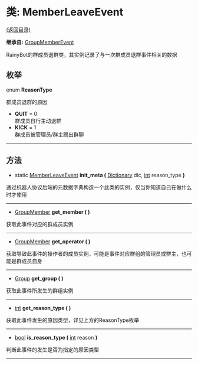 # 类: MemberLeaveEvent

[(返回目录)](./)

**继承自:** [GroupMemberEvent](groupmemberevent.md)

RainyBot的群成员退群类，其实例记录了与一次群成员退群事件相关的数据

## 枚举

enum **ReasonType**

群成员退群的原因

* **QUIT** = 0\
  群成员自行主动退群
* **KICK** = 1\
  群成员被管理员/群主踢出群聊

***

## 方法

* static [MemberLeaveEvent](memberleaveevent.md) **init\_meta (** [Dictionary](https://docs.godotengine.org/en/latest/classes/class\_dictionary.html) dic, [int](https://docs.godotengine.org/en/latest/classes/class\_int.html) reason\_type **)**

通过机器人协议后端的元数据字典构造一个此类的实例，仅当你知道自己在做什么时才使用

***

* [GroupMember](groupmember.md) **get\_member ( )**

获取此事件对应的群成员实例

***

* [GroupMember](groupmember.md) **get\_operator ( )**

获取导致此事件的操作者的成员实例，可能是事件对应群组的管理员或群主，也可能是群成员自身

***

* [Group](group.md) **get\_group ( )**

获取此事件所发生的群组实例

***

* [int](https://docs.godotengine.org/en/latest/classes/class\_int.html) **get\_reason\_type ( )**

获取此事件发生的原因类型，详见上方的ReasonType枚举

***

* [bool](https://docs.godotengine.org/en/latest/classes/class\_bool.html) **is\_reason\_type (** [int](https://docs.godotengine.org/en/latest/classes/class\_int.html) reason **)**

判断此事件的发生是否为指定的原因类型

***
